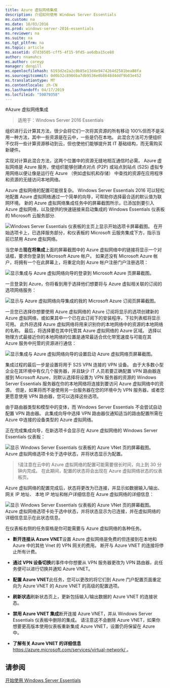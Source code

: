 ```yaml
---
title: Azure 虚拟网络集成
description: 介绍如何使用 Windows Server Essentials
ms.custom: na
ms.date: 10/03/2016
ms.prod: windows-server-2016-essentials
ms.reviewer: na
ms.suite: na
ms.tgt_pltfrm: na
ms.topic: article
ms.assetid: d7d38505-cff5-4f15-9fd5-ae6dba15ce88
author: nnamuhcs
ms.author: coreyp
manager: dongill
ms.openlocfilehash: 6193d2e2a2c0b85e13d4e9474264d2581bea88fa
ms.sourcegitcommit: 0d0b32c8986ba7db9536e0b8648d4ddf9b03e452
ms.translationtype: MT
ms.contentlocale: zh-CN
ms.lasthandoff: 04/17/2019
ms.locfileid: "59879358"
---
```

#<a name="azure-virtual-network-integration"></a>Azure 虚拟网络集成

>适用于：Windows Server 2016 Essentials

组织进行云计算其方法，很少会将它们一次将其资源的所有移动 100%但而不是采用一种方法，其中一些资源是在云中，一些是仍在本地。 此混合方法可方便组织不仅将一些计算资源移动到云，但也使他们能够提升其 IT 基础结构，而无需购买新硬件。

实现对计算此混合方法，这两个位置中的资源无缝地相互通信时必需。 Azure 虚拟网络是 Azure 服务，使组织能够创建点对点 (P2P) 或站点到站点 (S2S) 虚拟专用网络以便让像是运行在 Azure （例如虚拟机和存储） 中查找的资源在应用程序和资源的无缝访问本地网络。

Azure 虚拟网络的配置可能很复杂。 Windows Server Essentials 2016 可以轻松地配置 Azure 虚拟网络通过一个简单的向导，可帮助你选择最合适的默认值为联网环境。 新的 Azure 虚拟网络集成任务中的屏幕截图所示，已添加到要引入 Azure 虚拟网络，以及提供的快速链接来启动集成的 Windows Essentials 仪表板的 Microsoft 云服务部分.

![Windows Server Essentials 仪表板的主页上显示开始选项卡屏幕截图。 在开始选项卡上，已选择服务部分，和仪表板的 Microsoft 云服务集成下方，指示当前已禁用 Azure 虚拟网络。](media/azure-virtual-network-1.PNG)

当您单击**现在将集成**上面的屏幕截图中的 Azure 虚拟网络中的链接将显示一个对话框，要求你登录到 Microsoft Azure 帐户。 如果还没有 Microsoft Azure 帐户，将拥有一个在此屏幕上，将重定向到 Azure 帐户注册门户注册选项：

![显示集成与 Azure 虚拟网络向导的登录到 Microsoft Azure 页屏幕截图。](media/azure-virtual-network-2.PNG)

一旦登录到 Azure，你将看到用于选择他们想要将与 Azure 虚拟相关联的订阅的选项网络服务：

![显示与 Azure 虚拟网络向导集成的我的 Microsoft Azure 订阅页屏幕截图。](media/azure-virtual-network-3.PNG)

一旦您已选择你想要使用 Azure 虚拟网络的 Azure 订阅将显示的选项创建新的 Azure 虚拟网络，或如果其中一个已在此订阅下的安装程序，下拉列表框将显示可用。 此外将选择 Azure 虚拟网络将用来识别你的本地网络中的资源的本地网络的名称。 最后，将选择要在其中托管其 Azure 虚拟网络的 Azure 区域。 选择以物理方式最接近你的本地网络的位置是通常最适合优化带宽速度与可能在其 Azure 服务中托管的资源进行通信：

![显示集成与 Azure 虚拟网络向导的设置启动 Azure 虚拟网络页屏幕截图。](media/azure-virtual-network-4.PNG)

集成过程的最后一步是设置将用于 S2S VPN 连接的 VPN 设备。 由于大多数小型企业在其环境中有仅几个服务器，并且缺少 IT 人员若要正确配置 VPN 路由器连接到 Microsoft Azure，则默认选择将设置为 VPN 服务器的资源的 Windows Server Essentials 服务器在你的本地网络将连接到要访问 Azure 虚拟网络中的资源。 但是，如果将而不是使用另一台服务器在您的环境中为 VPN 服务器，或者您更愿意使用 VPN 路由器，您可以选择这些选项。

由于路由器类型和模型中的变体，而 Windows Server Essentials 不会尝试自动配置 VPN 路由器。 此集成向导中选择 VPN 路由器仅通知适当的路由配置所需在 Azure 中连接的设备类型的 Azure 虚拟网络。

正在完成集成向导，在新选项卡会显示在 Azure 虚拟网络的 Windows Server Essentials 仪表板：

![显示 Windows Server Essentials 仪表板的 Azure VNet 页的屏幕截图。 Azure 虚拟网络选项卡处于选中状态，并将状态显示为配置。](media/azure-virtual-network-5.PNG)

>!请注意在云中的 Azure 虚拟网络的配置可能需要很长时间，向上到 30 分钟内完成。 在此期间，配置的状态将会出现在 Azure 虚拟网络状态的仪表板页。

Azure 虚拟网络的配置完成后，状态将更改为已连接，并显示如数据输入/输出、 网关 IP 地址、 本地 IP 地址和帐户详细信息在 Azure 虚拟网络的详细信息：

![显示 Windows Server Essentials 仪表板的 Azure VNet 页的屏幕截图。 Azure 虚拟网络选项卡处于选中状态，并将状态显示为已连接，并在虚拟网络的详细信息显示在此状态信息。](media/azure-virtual-network-6.PNG)

在仪表板右侧的任务窗格是你可能需要与 Azure 虚拟网络的各种任务。

-   **断开连接从 Azure VNET**设置 Azure 虚拟网络是免费的但连接到在本地和 Azure 中的其他 Vnet 的 VPN 网关的费用。 断开与 Azure VNET 的连接将停止所有计费。

-   **通过 VPN 设备切换**的事件中你想要从 VPN 服务器更改为 VPN 路由器，此任务便可以进行切换并通知 Azure VNET。

-   **配置 Azure VNET**此任务，您可以更改的将它们到 Azure 门户配置页面重定向为 Azure VNET 的 Azure VNET 的高级的配置选项。

-   **刷新状态**刷新状态页上，更新包括输入/输出数据的 Azure VNET 的连接状态。

-   **禁用 Azure VNET 集成**断开连接 Azure VNET，并从 Windows Server Essentials 仪表板中删除的集成。 请注意这不会删除 Azure VNET，如果你想要更高版本使用仪表板重新集成 Azure VNET，设置仍将保留在 Azure 中。

-   **了解有关 Azure VNET 的详细信息** [ https://azure.microsoft.com/services/virtual-network/ ](https://azure.microsoft.com/services/virtual-network/)。

<a name="see-also"></a>请参阅
--------
[开始使用 Windows Server Essentials](get-started.md)
